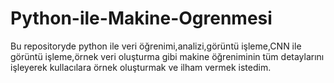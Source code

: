 # Python-ile-Makine-Ogrenmesi


Bu repositoryde python ile veri öğrenimi,analizi,görüntü işleme,CNN ile görüntü işleme,örnek veri oluşturma gibi makine öğreniminin tüm detaylarını işleyerek kullacılara örnek oluşturmak ve ilham vermek istedim.
